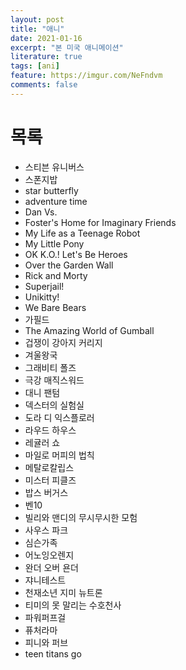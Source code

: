 ```yaml
---
layout: post
title: "애니"
date: 2021-01-16
excerpt: "본 미국 애니메이션"
literature: true
tags: [ani]
feature: https://imgur.com/NeFndvm
comments: false
---
```


# 목록
* 스티븐 유니버스
* 스폰지밥
* star butterfly
* adventure time
* Dan Vs.
* Foster's Home for Imaginary Friends
* My Life as a Teenage Robot
* My Little Pony
* OK K.O.! Let's Be Heroes
* Over the Garden Wall
* Rick and Morty
* Superjail!
* Unikitty!
* We Bare Bears
* 가필드
* The Amazing World of Gumball
* 겁쟁이 강아지 커리지
* 겨울왕국
* 그래비티 폴즈
* 극강 매직스워드
* 대니 팬텀
* 덱스터의 실험실
* 도라 디 익스플로러
* 라우드 하우스
* 레귤러 쇼
* 마일로 머피의 법칙
* 메탈로칼립스
* 미스터 피클즈
* 밥스 버거스
* 벤10
* 빌리와 맨디의 무시무시한 모험
* 사우스 파크
* 심슨가족
* 어노잉오렌지
* 완더 오버 욘더
* 쟈니테스트
* 천재소년 지미 뉴트론
* 티미의 못 말리는 수호천사
* 파워퍼프걸
* 퓨처라마
* 피니와 퍼브
* teen titans go

